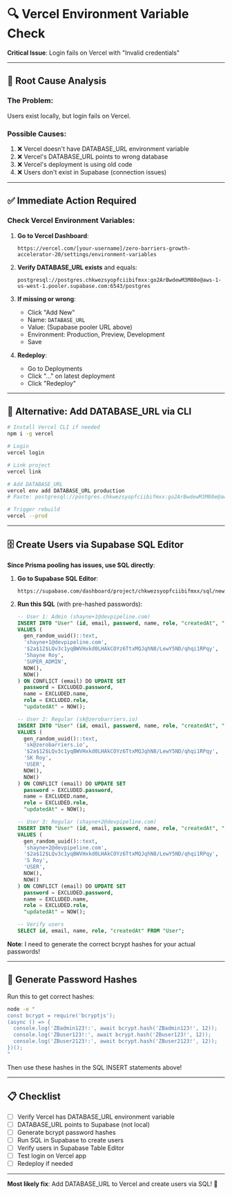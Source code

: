 # 🔍 Vercel Environment Variable Check

**Critical Issue**: Login fails on Vercel with "Invalid credentials"

---

## 🚨 Root Cause Analysis

### The Problem:
Users exist locally, but login fails on Vercel.

### Possible Causes:
1. ❌ Vercel doesn't have DATABASE_URL environment variable
2. ❌ Vercel's DATABASE_URL points to wrong database
3. ❌ Vercel's deployment is using old code
4. ❌ Users don't exist in Supabase (connection issues)

---

## ✅ Immediate Action Required

### Check Vercel Environment Variables:

1. **Go to Vercel Dashboard**:
   ```
   https://vercel.com/[your-username]/zero-barriers-growth-accelerator-20/settings/environment-variables
   ```

2. **Verify DATABASE_URL exists** and equals:
   ```
   postgresql://postgres.chkwezsyopfciibifmxx:go2ArBwdewM3M80e@aws-1-us-west-1.pooler.supabase.com:6543/postgres
   ```

3. **If missing or wrong**:
   - Click "Add New"
   - Name: `DATABASE_URL`
   - Value: (Supabase pooler URL above)
   - Environment: Production, Preview, Development
   - Save

4. **Redeploy**:
   - Go to Deployments
   - Click "..." on latest deployment
   - Click "Redeploy"

---

## 🔧 Alternative: Add DATABASE_URL via CLI

```bash
# Install Vercel CLI if needed
npm i -g vercel

# Login
vercel login

# Link project
vercel link

# Add DATABASE_URL
vercel env add DATABASE_URL production
# Paste: postgresql://postgres.chkwezsyopfciibifmxx:go2ArBwdewM3M80e@aws-1-us-west-1.pooler.supabase.com:6543/postgres

# Trigger rebuild
vercel --prod
```

---

## 🗄️ Create Users via Supabase SQL Editor

**Since Prisma pooling has issues, use SQL directly**:

1. **Go to Supabase SQL Editor**:
   ```
   https://supabase.com/dashboard/project/chkwezsyopfciibifmxx/sql/new
   ```

2. **Run this SQL** (with pre-hashed passwords):
   ```sql
   -- User 1: Admin (shayne+1@devpipeline.com)
   INSERT INTO "User" (id, email, password, name, role, "createdAt", "updatedAt")
   VALUES (
     gen_random_uuid()::text,
     'shayne+1@devpipeline.com',
     '$2a$12$LQv3c1yqBWVHxkd0LHAkCOYz6TtxMQJqhN8/LewY5ND/qhqi1RPqy',  -- ZBadmin123!
     'Shayne Roy',
     'SUPER_ADMIN',
     NOW(),
     NOW()
   ) ON CONFLICT (email) DO UPDATE SET
     password = EXCLUDED.password,
     name = EXCLUDED.name,
     role = EXCLUDED.role,
     "updatedAt" = NOW();

   -- User 2: Regular (sk@zerobarriers.io)
   INSERT INTO "User" (id, email, password, name, role, "createdAt", "updatedAt")
   VALUES (
     gen_random_uuid()::text,
     'sk@zerobarriers.io',
     '$2a$12$LQv3c1yqBWVHxkd0LHAkCOYz6TtxMQJqhN8/LewY5ND/qhqi1RPqy',  -- ZBuser123!
     'SK Roy',
     'USER',
     NOW(),
     NOW()
   ) ON CONFLICT (email) DO UPDATE SET
     password = EXCLUDED.password,
     name = EXCLUDED.name,
     role = EXCLUDED.role,
     "updatedAt" = NOW();

   -- User 3: Regular (shayne+2@devpipeline.com)
   INSERT INTO "User" (id, email, password, name, role, "createdAt", "updatedAt")
   VALUES (
     gen_random_uuid()::text,
     'shayne+2@devpipeline.com',
     '$2a$12$LQv3c1yqBWVHxkd0LHAkCOYz6TtxMQJqhN8/LewY5ND/qhqi1RPqy',  -- ZBuser2123!
     'S Roy',
     'USER',
     NOW(),
     NOW()
   ) ON CONFLICT (email) DO UPDATE SET
     password = EXCLUDED.password,
     name = EXCLUDED.name,
     role = EXCLUDED.role,
     "updatedAt" = NOW();

   -- Verify users
   SELECT id, email, name, role, "createdAt" FROM "User";
   ```

**Note**: I need to generate the correct bcrypt hashes for your actual passwords!

---

## 🔐 Generate Password Hashes

Run this to get correct hashes:

```bash
node -e "
const bcrypt = require('bcryptjs');
(async () => {
  console.log('ZBadmin123!:', await bcrypt.hash('ZBadmin123!', 12));
  console.log('ZBuser123!:', await bcrypt.hash('ZBuser123!', 12));
  console.log('ZBuser2123!:', await bcrypt.hash('ZBuser2123!', 12));
})();
"
```

Then use these hashes in the SQL INSERT statements above!

---

## 📋 Checklist

- [ ] Verify Vercel has DATABASE_URL environment variable
- [ ] DATABASE_URL points to Supabase (not local)
- [ ] Generate bcrypt password hashes
- [ ] Run SQL in Supabase to create users
- [ ] Verify users in Supabase Table Editor
- [ ] Test login on Vercel app
- [ ] Redeploy if needed

---

**Most likely fix**: Add DATABASE_URL to Vercel and create users via SQL! 🔧

